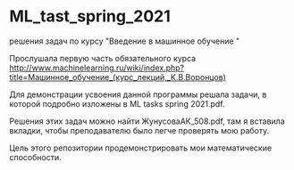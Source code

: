 # ML_tast_spring_2021
решения задач по курсу "Введение в машинное обучение "

Прослушала первую часть обязательного курса http://www.machinelearning.ru/wiki/index.php?title=Машинное_обучение_(курс_лекций,_К.В.Воронцов)

Для демонстрации усвоения данной программы решала задачи, в которой подробно изложены в ML tasks spring 2021.pdf.

Решения этих задач можно найти ЖунусоваАК_508.pdf, там я вставила вкладки, чтобы преподавателю было легче проверять мою работу.

Цель этого репозитории продемонстрировать мои математические способности. 
